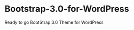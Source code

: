 Bootstrap-3.0-for-WordPress
===========================

Ready to go BootStrap 3.0 Theme for WordPress
